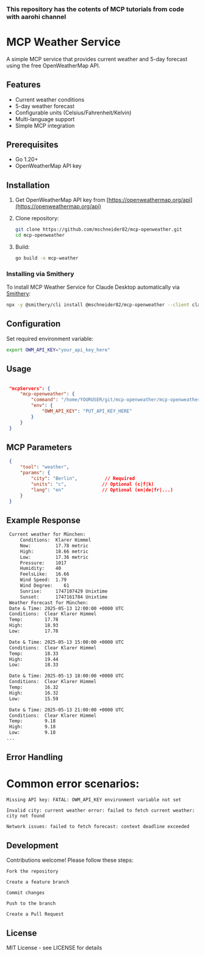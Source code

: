 ### This repository has the cotents of MCP tutorials from code with aarohi channel
# MCP Weather Service

A simple MCP service that provides current weather and 5-day forecast using the free OpenWeatherMap API.

## Features
- Current weather conditions
- 5-day weather forecast
- Configurable units (Celsius/Fahrenheit/Kelvin)
- Multi-language support
- Simple MCP integration

## Prerequisites
- Go 1.20+
- OpenWeatherMap API key

## Installation
1. Get OpenWeatherMap API key from [https://openweathermap.org/api](https://openweathermap.org/api)
2. Clone repository:
   ```bash
   git clone https://github.com/mschneider82/mcp-openweather.git
   cd mcp-openweather
   ```

3. Build:

   ```bash
   go build -o mcp-weather
   ```

### Installing via Smithery

To install MCP Weather Service for Claude Desktop automatically via [Smithery](https://smithery.ai/server/@mschneider82/mcp-openweather):

```bash
npx -y @smithery/cli install @mschneider82/mcp-openweather --client claude
```

## Configuration

Set required environment variable:

   ```bash
   export OWM_API_KEY="your_api_key_here"
   ```

## Usage

   ```json

    "mcpServers": {
        "mcp-openweather": {
            "command": "/home/YOURUSER/git/mcp-openweather/mcp-openweather",
            "env": {
                "OWM_API_KEY": "PUT_API_KEY_HERE"
            }
        }
    }

   ```

## MCP Parameters

   ```json
    {
        "tool": "weather",
        "params": {
            "city": "Berlin",          // Required
            "units": "c",             // Optional (c|f|k)
            "lang": "en"              // Optional (en|de|fr|...)
        }
    }
   ```

## Example Response

   ```txt
    Current weather for München:
        Conditions:  Klarer Himmel 
        Now:         17.78 metric
        High:        18.66 metric
        Low:         17.36 metric
        Pressure:    1017
        Humidity:    40
        FeelsLike:   16.66
        Wind Speed:  1.79
        Wind Degree:    61
        Sunrise:     1747107429 Unixtime
        Sunset:      1747161784 Unixtime
    Weather Forecast for München:
    Date & Time: 2025-05-13 12:00:00 +0000 UTC
    Conditions:  Clear Klarer Himmel
    Temp:        17.78 
    High:        18.93 
    Low:         17.78

    Date & Time: 2025-05-13 15:00:00 +0000 UTC
    Conditions:  Clear Klarer Himmel
    Temp:        18.33 
    High:        19.44 
    Low:         18.33

    Date & Time: 2025-05-13 18:00:00 +0000 UTC
    Conditions:  Clear Klarer Himmel
    Temp:        16.32 
    High:        16.32 
    Low:         15.59

    Date & Time: 2025-05-13 21:00:00 +0000 UTC
    Conditions:  Clear Klarer Himmel
    Temp:        9.18 
    High:        9.18 
    Low:         9.18
...
   ```

## Error Handling

# Common error scenarios:

    Missing API key: FATAL: OWM_API_KEY environment variable not set

    Invalid city: current weather error: failed to fetch current weather: city not found

    Network issues: failed to fetch forecast: context deadline exceeded

## Development

Contributions welcome! Please follow these steps:

    Fork the repository

    Create a feature branch

    Commit changes

    Push to the branch

    Create a Pull Request

## License

MIT License - see LICENSE for details
